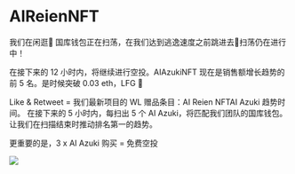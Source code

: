 # AIReienNFT

我们在闲逛🚀
国库钱包正在扫荡，在我们达到逃逸速度之前跳进去👹扫荡仍在进行中！

在接下来的 12 小时内，将继续进行空投。AIAzukiNFT 现在是销售额增长趋势的前 5 名。是时候突破 0.03 eth，LFG 🚀

Like & Retweet = 我们最新项目的 WL 赠品条目：AI Reien NFTAI Azuki 趋势时间。
在接下来的 5 小时内，每扫出 5 个 AI Azuki，将匹配我们团队的国库钱包。让我们在扫描结束时推动排名第一的趋势。

更重要的是，3 x AI Azuki 购买 = 免费空投

![](C:\Users\Administrator.PC-20170531FDET\Desktop\8.21杨威300条\aireiennft\FWFii5AVUAAwd4T.jpg)
